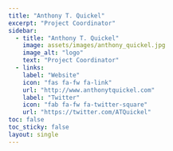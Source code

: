 ```yaml
---
title: "Anthony T. Quickel"
excerpt: "Project Coordinator"
sidebar:
  - title: "Anthony T. Quickel"
    image: assets/images/anthony_quickel.jpg
    image_alt: "logo"
    text: "Project Coordinator"
  - links:
    label: "Website"
    icon: "fas fa-fw fa-link"
    url: "http://www.anthonytquickel.com"
    label: "Twitter"
    icon: "fab fa-fw fa-twitter-square"
    url: "https://twitter.com/ATQuickel"
toc: false
toc_sticky: false
layout: single
---
```

